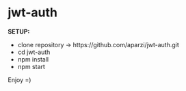 # jwt-auth

<b>SETUP:</b>
<ul>
  <li>clone repository -> https://github.com/aparzi/jwt-auth.git</li>
  <li>cd jwt-auth</li>
  <li>npm install</li>
  <li>npm start</li>
</ul>

<italic>Enjoy =)</italic>

